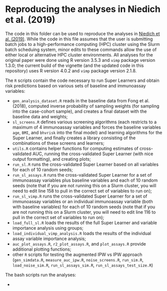 # Reproducing the analyses in Niedich et al. (2019)

The code in this folder can be used to reproduce the analyses in [Niedich et al. (2019)](https://doi.org/10.1172/JCI126391). While the code in this file assumes that the user is submitting batch jobs to a high-performance computing (HPC) cluster using the Slurm batch scheduing system, minor edits to these commands allow the use of either local or alternative HPC cluster environments. All analyses for the original paper were done using R version 3.5.3 and `vimp` package version 1.3.0; the current build of the vignette (and the updated code in this repository) uses R version 4.0.2 and `vimp` package version 2.1.8.

The `R` scripts contain the code necessary to run Super Learners and obtain risk predictions based on various sets of baseline and immunoassay variables:

* `gen_analysis_dataset.R` reads in the baseline data from Fong et al. (2018), computed inverse probability of sampling weights (for sampling into the case-cohort sample), and creates a final dataset with the baseline data and weights;
* `sl_screens.R` defines various screening algorithms (each restricts to a maximum of 4 immunoassay variables and forces the baseline variables `age`, `BMI`, and `bhvrisk` into the final model) and learning algorithms for the Super Learner, and finally creates a library consisting of the combinations of these screens and learners;
* `utils.R` contains helper functions for computing estimates of cross-validated AUC, running the cross-validated Super Learner (with nice output formatting), and creating plots;
* `run_sl.R` runs the cross-validated Super Learner based on all variables for each of 10 random seeds;
* `run_sl_assays.R` runs the cross-validated Super Learner for a set of immunoassay variables plus baseline variables and each of 10 random seeds (note that if you are not running this on a Slurm cluster, you will need to edit line 158 to pull in the correct set of variables to run on);
* `run_sl_vimp.R` runs the cross-validated Super Learner for a set of immunoassay variables or an individual immunoassay variable (both with baseline variables) for each of 10 random seeds (note that if you are not running this on a Slurm cluster, you will need to edit line 116 to pull in the correct set of variables to run on);
* `load_full_sl.R` loads the results of the full Super Learner and variable importance analysis using groups;
* `load_individual_vimp_analysis.R` loads the results of the individual assay variable importance analysis;
* `auc_plot_assays.R`, `r2_plot_assays.R`, and `plot_assays.R` provide additional plotting functions;
* other `R` scripts for testing the augmented IPW vs IPW approach (`gen_simdata.R`, `measure_auc_ipw.R`, `noise_screens.R`, `run_sim.R`, `load_noise_sim.R`, `run_sl_assays_sim.R`, `run_sl_assays_test_size.R`)

The bash scripts run the analyses:

*  
